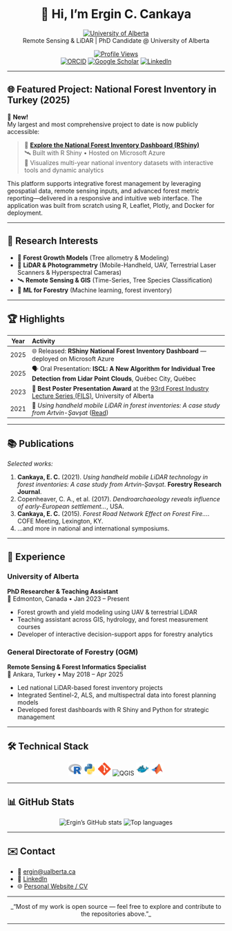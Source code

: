 <!--
  README.md for ergin…/ergincagataycankaya
  -> renders at https://ergincagataycankaya.github.io/
-->

<div align="center">

# 👋 Hi, I’m Ergin C. Cankaya

[![University of Alberta][ualberta-badge]][ualberta]  
Remote Sensing & LiDAR | PhD Candidate @ University of Alberta

[![Profile Views][views-shield]][your-profile]  
[![ORCID][orcid-shield]][orcid] [![Google Scholar][gscholar-shield]][gscholar] [![LinkedIn][linkedin-shield]][linkedin]

</div>

---

## 🌐 Featured Project: National Forest Inventory in Turkey (2025)

📢 **New!**  
My largest and most comprehensive project to date is now publicly accessible:

> 🚀 **[Explore the National Forest Inventory Dashboard (RShiny)](http://tuoe.me:3838/)**  
> 🛰️ Built with R Shiny • Hosted on Microsoft Azure  
> 🌲 Visualizes multi-year national inventory datasets with interactive tools and dynamic analytics  

This platform supports integrative forest management by leveraging geospatial data, remote sensing inputs, and advanced forest metric reporting—delivered in a responsive and intuitive web interface. The application was built from scratch using R, Leaflet, Plotly, and Docker for deployment.

---

## 🎯 Research Interests

- 🌲 **Forest Growth Models** (Tree allometry & Modeling)  
- 🚁 **LiDAR & Photogrammetry** (Mobile-Handheld, UAV, Terrestrial Laser Scanners & Hyperspectral Cameras)  
- 🛰️ **Remote Sensing & GIS** (Time-Series, Tree Species Classification)  
- 🤖 **ML for Forestry** (Machine learning, forest inventory)

---

## 🏆 Highlights

| Year | Activity                                           |
|:----:|:---------------------------------------------------|
| 2025 | 🌐 Released: **RShiny National Forest Inventory Dashboard** — deployed on Microsoft Azure |
| 2025 | 🗣 Oral Presentation: **ISCL: A New Algorithm for Individual Tree Detection from Lidar Point Clouds**, Québec City, Québec |
| 2023 | 🏅 **Best Poster Presentation Award** at the [93rd Forest Industry Lecture Series (FILS)](https://www.ualberta.ca/en/renewable-resources/events-and-lectures/forest-industry-lecture-series/index.html), University of Alberta |
| 2021 | 📄 *Using handheld mobile LiDAR in forest inventories: A case study from Artvin-Şavşat* ([Read](https://dergipark.org.tr/tr/pub/ogmoad/article/1016879)) |

---

## 📚 Publications <a name="publications"></a>

*Selected works:*

1. **Cankaya, E. C.** (2021). *Using handheld mobile LiDAR technology in forest inventories: A case study from Artvin-Şavşat*. **Forestry Research Journal**.  
2. Copenheaver, C. A., et al. (2017). *Dendroarchaeology reveals influence of early-European settlement…*, USA.  
3. **Cankaya, E. C.** (2015). *Forest Road Network Effect on Forest Fire…*. COFE Meeting, Lexington, KY.  
4. …and more in national and international symposiums.

---

## 💼 Experience

### University of Alberta  
**PhD Researcher & Teaching Assistant**  
📍 Edmonton, Canada • Jan 2023 – Present  
- Forest growth and yield modeling using UAV & terrestrial LiDAR  
- Teaching assistant across GIS, hydrology, and forest measurement courses  
- Developer of interactive decision-support apps for forestry analytics  

### General Directorate of Forestry (OGM)  
**Remote Sensing & Forest Informatics Specialist**  
📍 Ankara, Turkey • May 2018 – Apr 2025  
- Led national LiDAR-based forest inventory projects  
- Integrated Sentinel-2, ALS, and multispectral data into forest planning models  
- Developed forest dashboards with R Shiny and Python for strategic management

---

## 🛠️ Technical Stack

<p align="center">
  <img height="30" src="https://raw.githubusercontent.com/devicons/devicon/master/icons/r/r-original.svg" alt="R" />
  <img height="30" src="https://raw.githubusercontent.com/devicons/devicon/master/icons/python/python-original.svg" alt="Python" />
  <img height="30" src="https://raw.githubusercontent.com/devicons/devicon/master/icons/git/git-original.svg" alt="Git" />
  <img height="30" src="https://raw.githubusercontent.com/devicons/devicon/master/icons/qgis/qgis-original.svg" alt="QGIS" />
  <img height="30" src="https://raw.githubusercontent.com/devicons/devicon/master/icons/docker/docker-original.svg" alt="Docker" />
  <img height="30" src="https://raw.githubusercontent.com/devicons/devicon/master/icons/matlab/matlab-original.svg" alt="MATLAB" />
</p>

---

## 📊 GitHub Stats

<p align="center">
  <img src="https://github-readme-stats.vercel.app/api?username=ergincagataycankaya&show_icons=true&theme=dark" alt="Ergin’s GitHub stats" />
  <img src="https://github-readme-stats.vercel.app/api/top-langs/?username=ergincagataycankaya&layout=compact&theme=dark" alt="Top languages" />
</p>

---

## ✉️ Contact

- 📧 ergin@ualberta.ca  
- 🔗 [LinkedIn][linkedin]  
- 🌐 [Personal Website / CV][cv]  

---

<div align="center">
_“Most of my work is open source — feel free to explore and contribute to the repositories above.”_  
</div>

---

<!-- Badges & Links -->
[ualberta]: https://www.ualberta.ca/  
[ualberta-badge]: https://img.shields.io/badge/University%20of%20Alberta-00529B?style=flat&logo=University%20of%20Alberta  
[views-shield]: https://komarev.com/ghpvc/?username=ergincagataycankaya&color=blue  
[your-profile]: https://github.com/ergincagataycankaya  
[orcid]: https://orcid.org/0000-0003-2553-8707  
[orcid-shield]: https://img.shields.io/badge/ORCID-0000--0003--2553--8707-1EBBEE?logo=orcid  
[gscholar]: https://scholar.google.com/citations?user=0uLZ3mEAAAAJ&hl=en&authuser=2  
[gscholar-shield]: https://img.shields.io/badge/Google%20Scholar-4055F1?logo=googlescholar  
[linkedin]: https://linkedin.com/in/ergincagataycankaya  
[linkedin-shield]: https://img.shields.io/badge/LinkedIn-Ergin%20%C3%87ankaya-0A66C2?logo=linkedin  
[cv]: https://ergincagataycankaya.github.io/

